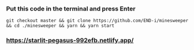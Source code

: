 
### Put this code in the terminal and press Enter
```
git checkout master && git clone https://github.com/END-i/minesweeper && cd ./minesweeper && yarn && yarn start
```

### https://starlit-pegasus-992efb.netlify.app/
